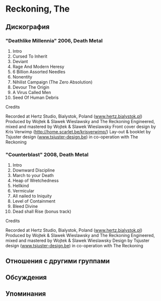 # Reckoning, The



## Дискография

### "Deathlike Millennia" 2006, Death Metal

1. Intro 
2. Cursed To Inherit 
3. Deviant 
4. Rage And Modern Heresy 
5. 6 Billion Assorted Needles 
6. Nonentity 
7. Nihilist Campaign (The Zero Absolution) 
8. Devour The Origin 
9. A Virus Called Men 
10. Seed Of Human Debris 

Credits 

Recorded at Hertz Studio, Bialystok, Poland (www.hertz.bialystok.pl)
Produced by Wojtek & Slawek Wieslawsky and The Reckoning
Engineered, mixed and mastered by Wojtek & Slawek Wieslawsky
Front cover design by Kris Verwimp (http://home.scarlet.be/krisverwimp/)
Lay-out & booklet by Tsjuster design (www.tsjuster-design.be) in co-operation with The Reckoning 

### "Counterblast" 2008, Death Metal

1. Intro
2. Downward Discipline
3. March to your Death
4. Heap of Wretchedness
5. Hellkind
6. Vermicular
7. All nailed to Iniquity
8. Level of Containment
9. Bleed Divine
10. Dead shall Rise (bonus track) 

Credits 

Recorded at Hertz Studio, Bialystok, Poland (www.hertz.bialystok.pl)
Produced by Wojtek & Slawek Wieslawsky and The Reckoning
Engineered, mixed and mastered by Wojtek & Slawek Wieslawsky
Design by Tsjuster design (www.tsjuster-design.be) in co-operation with The Reckoning


## Отношения с другими группами


## Обсуждения


## Упоминания

